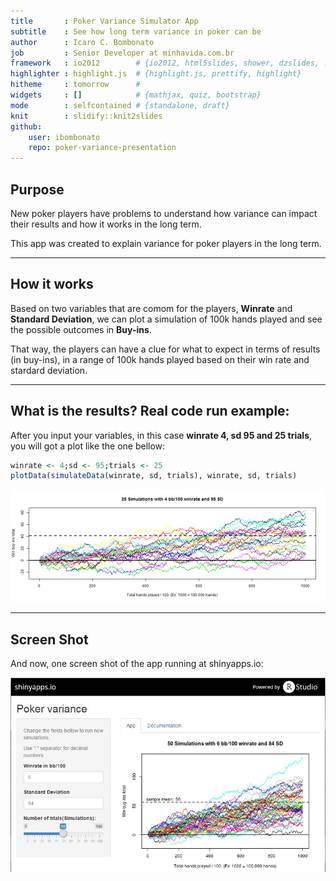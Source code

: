 ```yaml
---
title       : Poker Variance Simulator App
subtitle    : See how long term variance in poker can be
author      : Icaro C. Bombonato
job         : Senior Developer at minhavida.com.br
framework   : io2012        # {io2012, html5slides, shower, dzslides, ...}
highlighter : highlight.js  # {highlight.js, prettify, highlight}
hitheme     : tomorrow      # 
widgets     : []            # {mathjax, quiz, bootstrap}
mode        : selfcontained # {standalone, draft}
knit        : slidify::knit2slides
github:
    user: ibombonato
    repo: poker-variance-presentation
---
```




## Purpose

New poker players have problems to understand how variance can impact their results and how it works in the long term.  

This app was created to explain variance for poker players in the long term.  

---

## How it works

Based on two variables that are comom for the players, **Winrate** and **Standard Deviation**, we can plot a simulation of 100k hands played and see the possible outcomes in **Buy-ins**.  

That way, the players can have a clue for what to expect in terms of results (in buy-ins), in a range of 100k hands played based on their win rate and stardard deviation.

---

## What is the results? Real code run example:

After you input your variables, in this case **winrate 4, sd 95 and 25 trials**, you will got a plot like the one bellow:


```r
winrate <- 4;sd <- 95;trials <- 25
plotData(simulateData(winrate, sd, trials), winrate, sd, trials)
```

![plot of chunk unnamed-chunk-3](assets/fig/unnamed-chunk-3-1.png) 

---

## Screen Shot

And now, one screen shot of the app running at shinyapps.io:

![width](assets/img/shiny.jpg)
